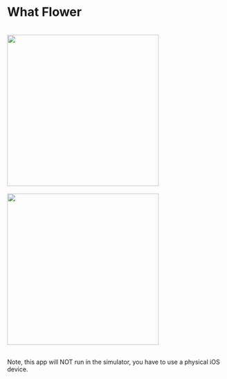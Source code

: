 # What Flower


<br>
<img src="https://github.com/user-attachments/assets/9623f670-b82b-446c-aba1-171da7d6d6f5" width="350"/> <br> <br>
<img src="https://github.com/user-attachments/assets/e1bb7e18-7772-403f-ba03-f88db02dcccf" width="350"/> <br> <br>


Note, this app will NOT run in the simulator, you have to use a physical iOS device.
